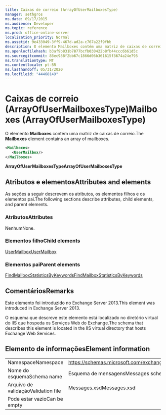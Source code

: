 ```yaml
---
title: Caixas de correio (ArrayOfUserMailboxesType)
manager: sethgros
ms.date: 09/17/2015
ms.audience: Developer
ms.topic: reference
ms.prod: office-online-server
localization_priority: Normal
ms.assetid: 9e433049-3ff9-467d-ad2a-c767a22f9fbb
description: O elemento Mailboxes contém uma matriz de caixas de correio.
ms.openlocfilehash: b3af9b831b7877bcfb030422b8fb44ccc6b61d5c
ms.sourcegitcommit: 88ec988f2bb67c1866d06b361615f3674a24e795
ms.translationtype: MT
ms.contentlocale: pt-BR
ms.lasthandoff: 05/31/2020
ms.locfileid: "44468149"
---
```

# <a name="mailboxes-arrayofusermailboxestype"></a><span data-ttu-id="1a348-103">Caixas de correio (ArrayOfUserMailboxesType)</span><span class="sxs-lookup"><span data-stu-id="1a348-103">Mailboxes (ArrayOfUserMailboxesType)</span></span>

<span data-ttu-id="1a348-104">O elemento **Mailboxes** contém uma matriz de caixas de correio.</span><span class="sxs-lookup"><span data-stu-id="1a348-104">The **Mailboxes** element contains an array of mailboxes.</span></span> 
  
```XML
<Mailboxes>
   <UserMailbox/>
</Mailboxes>
```

<span data-ttu-id="1a348-105">**ArrayOfUserMailboxesType**</span><span class="sxs-lookup"><span data-stu-id="1a348-105">**ArrayOfUserMailboxesType**</span></span>

## <a name="attributes-and-elements"></a><span data-ttu-id="1a348-106">Atributos e elementos</span><span class="sxs-lookup"><span data-stu-id="1a348-106">Attributes and elements</span></span>

<span data-ttu-id="1a348-107">As seções a seguir descrevem os atributos, os elementos filhos e os elementos pai.</span><span class="sxs-lookup"><span data-stu-id="1a348-107">The following sections describe attributes, child elements, and parent elements.</span></span>
  
### <a name="attributes"></a><span data-ttu-id="1a348-108">Atributos</span><span class="sxs-lookup"><span data-stu-id="1a348-108">Attributes</span></span>

<span data-ttu-id="1a348-109">Nenhum</span><span class="sxs-lookup"><span data-stu-id="1a348-109">None.</span></span>
  
### <a name="child-elements"></a><span data-ttu-id="1a348-110">Elementos filho</span><span class="sxs-lookup"><span data-stu-id="1a348-110">Child elements</span></span>

[<span data-ttu-id="1a348-111">UserMailbox</span><span class="sxs-lookup"><span data-stu-id="1a348-111">UserMailbox</span></span>](usermailbox.md)
  
### <a name="parent-elements"></a><span data-ttu-id="1a348-112">Elementos pai</span><span class="sxs-lookup"><span data-stu-id="1a348-112">Parent elements</span></span>

[<span data-ttu-id="1a348-113">FindMailboxStatisticsByKeywords</span><span class="sxs-lookup"><span data-stu-id="1a348-113">FindMailboxStatisticsByKeywords</span></span>](findmailboxstatisticsbykeywords.md)
  
## <a name="remarks"></a><span data-ttu-id="1a348-114">Comentários</span><span class="sxs-lookup"><span data-stu-id="1a348-114">Remarks</span></span>

<span data-ttu-id="1a348-115">Este elemento foi introduzido no Exchange Server 2013.</span><span class="sxs-lookup"><span data-stu-id="1a348-115">This element was introduced in Exchange Server 2013.</span></span>
  
<span data-ttu-id="1a348-116">O esquema que descreve este elemento está localizado no diretório virtual do IIS que hospeda os Serviços Web do Exchange.</span><span class="sxs-lookup"><span data-stu-id="1a348-116">The schema that describes this element is located in the IIS virtual directory that hosts Exchange Web Services.</span></span>
  
## <a name="element-information"></a><span data-ttu-id="1a348-117">Elemento de informações</span><span class="sxs-lookup"><span data-stu-id="1a348-117">Element information</span></span>

|||
|:-----|:-----|
|<span data-ttu-id="1a348-118">Namespace</span><span class="sxs-lookup"><span data-stu-id="1a348-118">Namespace</span></span>  <br/> |https://schemas.microsoft.com/exchange/services/2006/messages  <br/> |
|<span data-ttu-id="1a348-119">Nome do esquema</span><span class="sxs-lookup"><span data-stu-id="1a348-119">Schema name</span></span>  <br/> |<span data-ttu-id="1a348-120">Esquema de mensagens</span><span class="sxs-lookup"><span data-stu-id="1a348-120">Messages schema</span></span>  <br/> |
|<span data-ttu-id="1a348-121">Arquivo de validação</span><span class="sxs-lookup"><span data-stu-id="1a348-121">Validation file</span></span>  <br/> |<span data-ttu-id="1a348-122">Messages.xsd</span><span class="sxs-lookup"><span data-stu-id="1a348-122">Messages.xsd</span></span>  <br/> |
|<span data-ttu-id="1a348-123">Pode estar vazio</span><span class="sxs-lookup"><span data-stu-id="1a348-123">Can be empty</span></span>  <br/> ||
   


